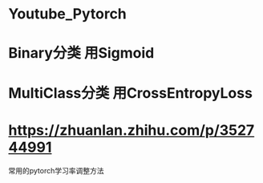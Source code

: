# Youtube_Pytorch
# Binary分类 用Sigmoid
# MultiClass分类 用CrossEntropyLoss
# https://zhuanlan.zhihu.com/p/352744991
常用的pytorch学习率调整方法